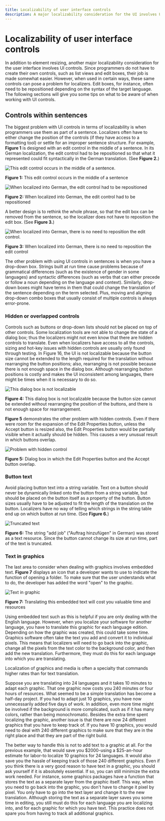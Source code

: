 ```yaml
---
title: Localizability of user interface controls
description: A major localizability consideration for the UI involves UI controls. 
---
```


# Localizability of user interface controls

In addition to element resizing, another major localizability consideration for the user interface involves UI controls.
Since programmers do not have to create their own controls, such as list views and edit boxes, their job is made somewhat easier.
However, when used in certain ways, these same controls can pose a problem for localizers.
Edit boxes, for instance, often need to be repositioned depending on the syntax of the target language.
The following sections will give you some tips on what to be aware of when working with UI controls.

## Controls within sentences

The biggest problem with UI controls in terms of localizability is when programmers use them as part of a sentence.
Localizers often have to either change the position of the controls (if they have access to a formatting tool) or settle for an improper sentence structure.
For example, **Figure 1** is designed with an edit control in the middle of a sentence.
In its German localization, the edit control had to be repositioned so that what it represented could fit syntactically in the German translation.
(See **Figure 2.**)

![This edit control occurs in the middle of a sentence.](/globalization/localizability/images/Mid_Sentence_en.jpg "This edit control occurs in the middle of a sentence.")

**Figure 1:** This edit control occurs in the middle of a sentence

![When localized into German, the edit control had to be repositioned](./images/Mid_Sentence_de.jpg "When localized into German, the edit control had to be repositioned")

**Figure 2:** When localized into German, the edit control had to be repositioned

A better design is to rethink the whole phrase, so that the edit box can be removed from the sentence, so the localizer does not have to reposition the edit box.
(See **Figure 3.**)

![When localized into German, there is no need to reposition the edit control.](./images/Mid_Sentence_Best.jpg "When localized into German, there is no need to reposition the edit control.")

**Figure 3:** When localized into German, there is no need to reposition the edit control

The other problem with using UI controls in sentences is when you have a drop-down box.
Strings built at run time cause problems because of grammatical differences (such as the existence of gender in some languages) and syntactic differences (such as verbs that can either precede or follow a noun depending on the language and context).
Similarly, drop-down boxes might have terms in them that could change the translation of the sentence depending on the term selected.
Plus, moving and aligning drop-down combo boxes that usually consist of multiple controls is always error-prone.

### Hidden or overlapped controls

Controls such as buttons or drop-down lists should not be placed on top of other controls.
Some localization tools are not able to change the state of a dialog box; thus the localizers might not even know that there are hidden controls to translate.
Even when localizers have access to all the controls, sizing and hot-key issues with hidden controls are usually only found through testing.
In Figure 16, the UI is not localizable because the button size cannot be extended to the length required for the translation without rearranging the button positions; also, rearranging is not possible because there is not enough space in the dialog box.
Although rearranging button positions is costly and makes the UI inconsistent among languages, there might be times when it is necessary to do so.

![This dialog box is not localizable](./images/Not_Localizable.jpg "This dialog box is not localizable")

**Figure 4:** This dialog box is not localizable because the button size cannot be extended without rearranging the position of the buttons, and there is not enough space for rearrangement.

**Figure 5** demonstrates the other problem with hidden controls.
Even if there were room for the expansion of the Edit Properties button, unless the Accept button is resized also, the Edit Properties button would be partially visible when it actually should be hidden.
This causes a very unusual result in which buttons overlap.

![Problem with hidden control](./images/Hidden_Control.jpg "Problem with hidden control")

**Figure 5:** Dialog box in which the Edit Properties button and the Accept button overlap.

### Button text

Avoid placing button text into a string variable.
Text on a button should never be dynamically linked onto the button from a string variable, but should be placed on the button itself as a property of the button.
Button sizes usually have to be adjusted to fit the length of the translation on the button.
Localizers have no way of telling which strings in the string table end up on which button at run time.
(See **Figure 6.**)

![Truncated text](./images/Trunc_Text.jpg "Truncated text")

**Figure 6:** The string "add job" ("Auftrag hinzufügen" in German) was stored as a text resource.
Since the button cannot change its size at run time, part of the text is truncated.

### Text in graphics

The last area to consider when dealing with graphics involves embedded text.
**Figure 7** displays an icon that a developer wants to use to indicate the function of opening a folder.
To make sure that the user understands what to do, the developer has added the word "open" to the graphic.

![Text in graphic](./images/Text_in_Graphic.jpg "Text in graphic")

**Figure 7:** Translating this embedded text will cost you valuable time and resources

Using embedded text such as this is helpful if you are only dealing with the English language.
However, when you localize your software for another language, you have to translate this graphic for each language edition.
Depending on how the graphic was created, this could take some time.
Graphics software often take the text you add and convert it to individual pixels.
This means that localizers will need to go back into the graphic, change all the pixels from the text color to the background color, and then add the new translation.
Furthermore, they must do this for each language into which you are translating.

Localization of graphics and media is often a specialty that commands higher rates than for text translation.

Suppose you are translating into 24 languages and it takes 10 minutes to adapt each graphic.
That one graphic now costs you 240 minutes or four hours of resources.
What seemed to be a simple translation has become a half-day project.
If you had to adapt just 10 graphics, you have now unnecessarily added five days of work.
In addition, even more time might be involved if the background is more complicated, such as if it has many colors, rather than being monochromatic.
Besides the extra time spent localizing the graphic, another issue is that there are now 24 different graphics that you have to keep track of.
If you have 10 graphics, you would need to deal with 240 different graphics to make sure that they are in the right place and that they are part of the right build.

The better way to handle this is not to add text to a graphic at all.
For the previous example, that would save you \$2000-using a \$25-an-hour estimate for labor-to localize 10 graphics for 24 languages.
It would also save you the hassle of keeping track of those 240 different graphics.
Even if you think there is a very good reason to have text in a graphic, you should ask yourself if it is absolutely essential.
If so, you can still minimize the extra work needed.
For instance, some graphics packages have a function that stores the text as a separate layer from the graphic itself.
This way, when you need to go back into the graphic, you don't have to change it pixel by pixel.
You only have to go into the text layer and change it to the new translation.
Although storing the text as a separate layer saves you some time in editing, you still must do this for each language you are localizing into, and for each graphic for which you have text.
This practice does not spare you from having to track all additional graphics.

